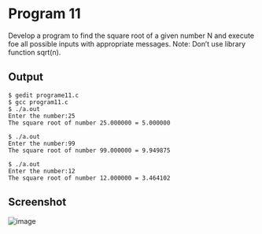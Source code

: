 # Program 11

Develop a program to find the square root of a given number N and execute foe all possible inputs with appropriate messages. Note: Don’t use library function sqrt(n).

## Output

```shell
$ gedit programe11.c
$ gcc program11.c
$ ./a.out
Enter the number:25
The square root of number 25.000000 = 5.000000

$ ./a.out
Enter the number:99
The square root of number 99.000000 = 9.949875

$ ./a.out
Enter the number:12
The square root of number 12.000000 = 3.464102
```

## Screenshot
![image](https://user-images.githubusercontent.com/44167922/50125916-ca0e6d00-0290-11e9-912d-1e94608acb11.png)
